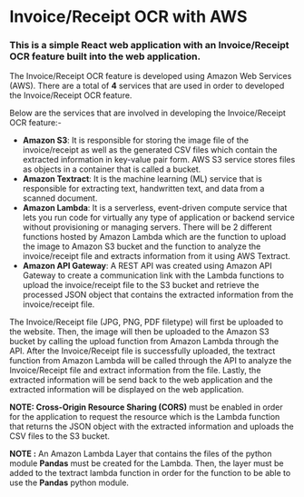 # Invoice/Receipt OCR with AWS

### This is a simple React web application with an Invoice/Receipt OCR feature built into the web application.

The Invoice/Receipt OCR feature is developed using Amazon Web Services (AWS). There are a total of **4** services that are used in order to developed the Invoice/Receipt OCR feature.

Below are the services that are involved in developing the Invoice/Receipt OCR feature:-
- **Amazon S3**: It is responsible for storing the image file of the invoice/receipt as well as the generated CSV files which contain the extracted information in key-value pair form. AWS S3 service stores files as objects in a container that is called a bucket.
- **Amazon Textract**: It is the machine learning (ML) service that is responsible for extracting text, handwritten text, and data from a scanned document.
- **Amazon Lambda**: It is a serverless, event-driven compute service that lets you run code for virtually any type of application or backend service without provisioning or managing servers. There will be 2 different functions hosted by Amazon Lambda which are the function to upload the image to Amazon S3 bucket and the function to analyze the invoice/receipt file and extracts information from it using AWS Textract.
- **Amazon API Gateway**: A REST API was created using Amazon API Gateway to create a communication link with the Lambda functions to upload the invoice/receipt file to the S3 bucket and retrieve the processed JSON object that contains the extracted information from the invoice/receipt file. 

The Invoice/Receipt file (JPG, PNG, PDF filetype) will first be uploaded to the website. Then, the image will then be uploaded to the Amazon S3 bucket by calling the upload function from Amazon Lambda through the API. After the Invoice/Receipt file is successfully uploaded, the textract function from Amazon Lambda will be called through the API to analyze the Invoice/Receipt file and extract  information from the file. Lastly, the extracted information will be send back to the web application and the extracted information will be displayed on the web application.

**NOTE: Cross-Origin Resource Sharing (CORS)** must be enabled in order for the application to request the resource which is the Lambda function that returns the JSON object with the extracted information and uploads the CSV files to the S3 bucket.

**NOTE :** An Amazon Lambda Layer that contains the files of the python module **Pandas** must be created for the Lambda. Then, the layer must be added to the textract lambda function in order for the function to be able to use the **Pandas** python module.